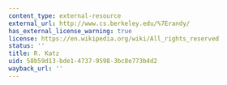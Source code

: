 ```yaml
---
content_type: external-resource
external_url: http://www.cs.berkeley.edu/%7Erandy/
has_external_license_warning: true
license: https://en.wikipedia.org/wiki/All_rights_reserved
status: ''
title: R. Katz
uid: 58b59d13-bde1-4737-9598-3bc8e773b4d2
wayback_url: ''
---
```

